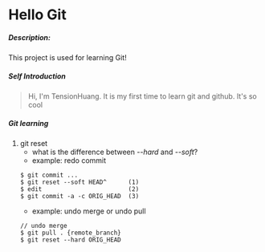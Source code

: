 # Hello Git

##### Description:
This project is used for learning Git!

##### Self Introduction
> Hi, I'm TensionHuang.
> It is my first time to learn git and github.
> It's so cool

##### Git learning

1. git reset
	+ what is the difference between _--hard_ and _--soft_?
	+ example: redo commit
	```
	$ git commit ...
	$ git reset --soft HEAD^      (1)
	$ edit                        (2)
	$ git commit -a -c ORIG_HEAD  (3)
	```
	+ example: undo merge or undo pull
	```
	// undo merge
	$ git pull . {remote_branch}
	$ git reset --hard ORIG_HEAD
	```

	
